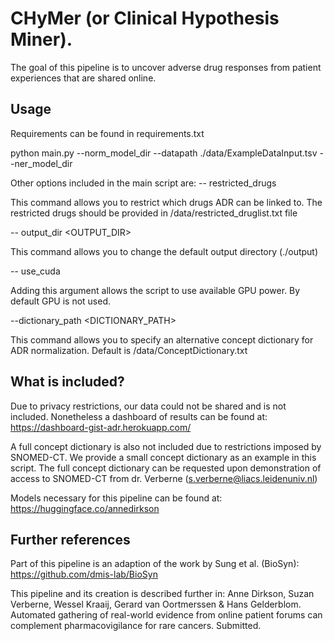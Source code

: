 # CHyMer (or Clinical Hypothesis Miner). 

The goal of this pipeline is to uncover adverse drug responses from patient experiences that are shared online. 

## Usage

Requirements can be found in requirements.txt

python main.py --norm_model_dir <NORMALIZATION MODEL DIRECTORY> --datapath ./data/ExampleDataInput.tsv --ner_model_dir <NER MODEL DIR> 
  
Other options included in the main script are: 
  -- restricted_drugs 
  
  This command allows you to restrict which drugs ADR can be linked to. The restricted drugs should be provided in /data/restricted_druglist.txt file
  
  -- output_dir <OUTPUT_DIR>
  
  This command allows you to change the default output directory (./output)
  
  -- use_cuda 
  
  Adding this argument allows the script to use available GPU power. By default GPU is not used. 
  
  --dictionary_path <DICTIONARY_PATH>
  
  This command allows you to specify an alternative concept dictionary for ADR normalization. Default is /data/ConceptDictionary.txt
  

## What is included? 

Due to privacy restrictions, our data could not be shared and is not included. Nonetheless a dashboard of results can be found at: https://dashboard-gist-adr.herokuapp.com/

A full concept dictionary is also not included due to restrictions imposed by SNOMED-CT. We provide a small concept dictionary as an example in this script. The full concept dictionary can be requested upon demonstration of access to SNOMED-CT from dr. Verberne (s.verberne@liacs.leidenuniv.nl) 
  
Models necessary for this pipeline can be found at:
https://huggingface.co/annedirkson
  
## Further references

Part of this pipeline is an adaption of the work by Sung et al. (BioSyn): https://github.com/dmis-lab/BioSyn

This pipeline and its creation is described further in: 
Anne Dirkson, Suzan Verberne, Wessel Kraaij, Gerard van Oortmerssen & Hans Gelderblom. Automated gathering of real-world evidence from online patient forums can complement pharmacovigilance for rare cancers. Submitted. 

